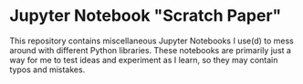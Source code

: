 # Jupyter Notebook "Scratch Paper"
This repository contains miscellaneous Jupyter Notebooks I use(d) to mess around with different Python libraries. These notebooks are primarily just a way for me to test ideas and experiment as I learn, so they may contain typos and mistakes.
